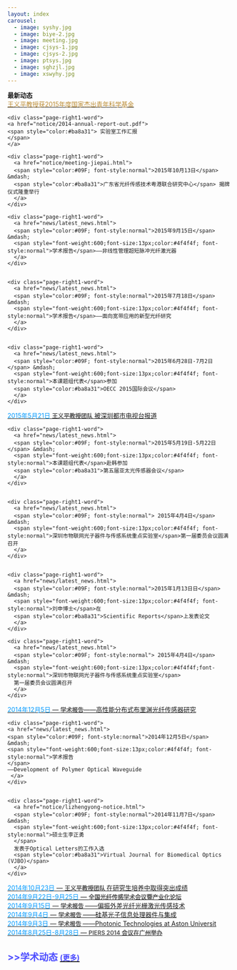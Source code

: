 ```yaml
---
layout: index
carousel:
  - image: syshy.jpg
  - image: biye-2.jpg
  - image: meeting.jpg
  - image: cjsys-1.jpg
  - image: cjsys-2.jpg
  - image: ptsys.jpg
  - image: sghzjl.jpg
  - image: xswyhy.jpg
---
```


<div id="page-right1">
  <div id="page-right-Header1"><span style="font-weight:600;">最新动态</span></div>
    <div class="page-right1-container">

  <div class="page-right1-word">
    <a href="notice/yipingwang.html">
    <span style="color:#ba8a31"> 王义平教授获2015年度国家杰出青年科学基金 
    </span> 
    </a>
  </div>
  
    <div class="page-right1-word">
    <a href="notice/2014-annual-report-out.pdf">
    <span style="color:#ba8a31"> 实验室工作汇报 
    </span> 
    </a>
  </div>
  
  
    <div class="page-right1-word">
      <a href="notice/meeting-jiepai.html">
      <span style="color:#09F; font-style:normal">2015年10月13日</span> &mdash;
      <span style="color:#ba8a31">广东省光纤传感技术粤港联合研究中心</span> 揭牌仪式隆重举行 
      </a>
    </div>
  
    <div class="page-right1-word">
      <a href="news/latest_news.html">
      <span style="color:#09F; font-style:normal">2015年9月15日</span> &mdash; 
      <span style="font-weight:600;font-size:13px;color:#4f4f4f; font-style:normal">学术报告</span>——非线性管理超短脉冲光纤激光器
      </a>
    </div>
 
 
    <div class="page-right1-word">
      <a href="news/latest_news.html">
      <span style="color:#09F; font-style:normal">2015年7月18日</span> &mdash; 
      <span style="font-weight:600;font-size:13px;color:#4f4f4f; font-style:normal">学术报告</span>——面向宽带应用的新型光纤研究
      </a>
    </div>


    <div class="page-right1-word">
      <a href="news/latest_news.html">
      <span style="color:#09F; font-style:normal">2015年6月28日-7月2日</span> &mdash; 
      <span style="font-weight:600;font-size:13px;color:#4f4f4f; font-style:normal">本课题组代表</span>参加
      <span style="color:#ba8a31">OECC 2015国际会议</span>
      </a>
    </div>


   <div class="page-right1-word">
      <a href="http://www.s1979.com/dianshi/first/201505/21144461521.shtml">
      <span style="color:#09F; font-style:normal">2015年5月21日</span>
      <span style="font-weight:600;font-size:13px;color:#4f4f4f; font-style:normal">王义平教授团队</span>
      被深圳都市电视台报道 
      </a>
      </div>


    <div class="page-right1-word">
      <a href="news/latest_news.html">
      <span style="color:#09F; font-style:normal">2015年5月19日-5月22日</span> &mdash; 
      <span style="font-weight:600;font-size:13px;color:#4f4f4f; font-style:normal">本课题组代表</span>赴韩参加
      <span style="color:#ba8a31">第五届亚太光传感器会议</span>
      </a>
    </div>


    <div class="page-right1-word">
      <a href="news/latest_news.html">
      <span style="color:#09F; font-style:normal"> 2015年4月4日</span> &mdash; 
      <span style="font-weight:600;font-size:13px;color:#4f4f4f; font-style:normal">深圳市物联网光子器件与传感系统重点实验室</span>第一届委员会议圆满召开
      </a>
    </div>


    <div class="page-right1-word">
      <a href="news/latest_news.html">
      <span style="color:#09F; font-style:normal">2015年1月13日日</span> &mdash; 
      <span style="font-weight:600;font-size:13px;color:#4f4f4f; font-style:normal">刘申博士</span>在
      <span style="color:#ba8a31">Scientific Reports</span>上发表论文
      </a>
    </div>
  
    <div class="page-right1-word">
      <a href="news/latest_news.html">
      <span style="color:#09F; font-style:normal"> 2015年4月4日</span> &mdash; 
      <span style="font-weight:600;font-size:13px;color:#4f4f4f;font-style:normal">深圳市物联网光子器件与传感系统重点实验室</span>
      第一届委员会议圆满召开
      </a>
    </div>
  
  
  <div class="page-right1-word">
    <a href="news/latest_news.html">
    <span style="color:#09F; font-style:normal">2014年12月5日</span> &mdash; 
    <span style="font-weight:600;font-size:13px;color:#4f4f4f; font-style:normal">学术报告</span>——高性能分布式布里渊光纤传感器研究
     </a>
    </div>
  
    <div class="page-right1-word">
    <a href="news/latest_news.html">
    <span style="color:#09F; font-style:normal">2014年12月5日</span> &mdash; 
    <span style="font-weight:600;font-size:13px;color:#4f4f4f; font-style:normal">学术报告
    </span>
    ——Development of Polymer Optical Waveguide
     </a>
    </div>


    <div class="page-right1-word">
      <a href="notice/lizhengyong-notice.html">
      <span style="color:#09F; font-style:normal">2014年11月7日</span> &mdash; 
      <span style="font-weight:600;font-size:13px;color:#4f4f4f; font-style:normal">硕士生李正勇
      </span>
      发表于Optical Letters的工作入选
      <span style="color:#ba8a31">Virtual Journal for Biomedical Optics (VJBO)</span>
      </a>
    </div>
    
    
  <div class="page-right1-word">
      <a href="papers/progress-of-yipingwang.pdf">
      <span style="color:#09F; font-style:normal">2014年10月23日</span> &mdash; 
      <span style="font-weight:600;font-size:13px;color:#4f4f4f; font-style:normal">王义平教授团队
      </span>
      在研究生培养中取得突出成绩
      </a>
    </div>
    
  <div class="page-right1-word">
      <a href="notice/dalian-notice.html">
      <span style="color:#09F; font-style:normal">2014年9月22日-9月25日</span> &mdash; 
      <span style="font-weight:600;font-size:13px;color:#4f4f4f; font-style:normal">全国光纤传感学术会议暨产业化论坛
      </span>
      </a>
    </div>
    
    
<div class="page-right1-word">
    <a href="notice/lecture-2.html">
    <span style="color:#09F; font-style:normal">2014年9月15日</span> &mdash; 
    <span style="font-weight:600;font-size:13px;color:#4f4f4f; font-style:normal">学术报告
    </span>
    ——偏振外差光纤光栅激光传感技术
     </a>
    </div> 
    
    
 <div class="page-right1-word">
    <a href="notice/lecture-1.html">
    <span style="color:#09F; font-style:normal">2014年9月4日</span> &mdash; 
    <span style="font-weight:600;font-size:13px;color:#4f4f4f; font-style:normal">学术报告
    </span>
    ——硅基光子信息处理器件与集成
     </a>
    </div>  

 <div class="page-right1-word">
    <a href="notice/lecture-3.html">
    <span style="color:#09F; font-style:normal">2014年9月3日</span> &mdash; 
    <span style="font-weight:600;font-size:13px;color:#4f4f4f; font-style:normal">学术报告
    </span>
    ——Photonic Technologies at Aston Universit
     </a>
    </div>  
   
  <div class="page-right1-word">
      <a href="notice/piers-in-guangzhou.html">
      <span style="color:#09F; font-style:normal">2014年8月25日-8月28日</span> &mdash; 
      <span style="font-weight:600;font-size:13px;color:#4f4f4f; font-style:normal">PIERS 2014 会议在广州举办
      </span>
      </a>
    </div>
  



<h2 style="color: #4D4DFF;">>>学术动态 <a href="{{ site.baseurl }}/more/"><span style="font-size: 1.0rem; color: #4D4DFF;">(更多)</span></a></h2>
